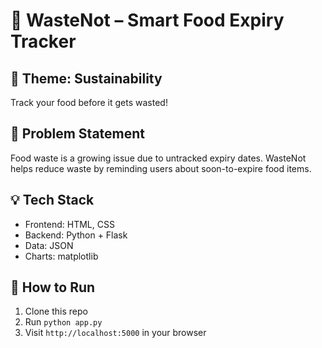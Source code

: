 # 🧺 WasteNot – Smart Food Expiry Tracker

## 🌱 Theme: Sustainability  
Track your food before it gets wasted!

## 📌 Problem Statement  
Food waste is a growing issue due to untracked expiry dates. WasteNot helps reduce waste by reminding users about soon-to-expire food items.

## 💡 Tech Stack  
- Frontend: HTML, CSS  
- Backend: Python + Flask  
- Data: JSON  
- Charts: matplotlib

## 🚀 How to Run  
1. Clone this repo  
2. Run `python app.py`  
3. Visit `http://localhost:5000` in your browser
